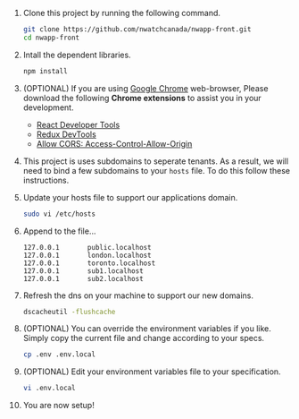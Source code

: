 1. Clone this project by running the following command.

    ```bash
    git clone https://github.com/nwatchcanada/nwapp-front.git
    cd nwapp-front
    ```

2. Intall the dependent libraries.

    ```bash
    npm install
    ```

3. (OPTIONAL) If you are using [Google Chrome](https://www.google.com/chrome/) web-browser, Please download the following **Chrome extensions** to assist you in your development.

    * [React Developer Tools](https://chrome.google.com/webstore/detail/react-developer-tools/fmkadmapgofadopljbjfkapdkoienihi?hl=en)
    * [Redux DevTools](https://chrome.google.com/webstore/detail/redux-devtools/lmhkpmbekcpmknklioeibfkpmmfibljd?hl=en)
    * [Allow CORS: Access-Control-Allow-Origin](https://chrome.google.com/webstore/detail/allow-cors-access-control/lhobafahddgcelffkeicbaginigeejlf?hl=en)

4. This project is uses subdomains to seperate tenants. As a result, we will need to bind a few subdomains to your ``hosts`` file. To do this follow these instructions.

5. Update your hosts file to support our applications domain.

    ```bash
    sudo vi /etc/hosts
    ```

6. Append to the file...

    ```text
    127.0.0.1       public.localhost
    127.0.0.1       london.localhost
    127.0.0.1       toronto.localhost
    127.0.0.1       sub1.localhost
    127.0.0.1       sub2.localhost
    ```


7. Refresh the dns on your machine to support our new domains.

    ```bash
    dscacheutil -flushcache
    ```

8. (OPTIONAL) You can override the environment variables if you like. Simply copy the current file and change according to your specs.

    ```bash
    cp .env .env.local
    ```

9. (OPTIONAL) Edit your environment variables file to your specification.

    ```bash
    vi .env.local
    ```

10. You are now setup!
